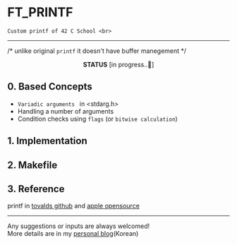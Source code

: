 # FT_PRINTF

    Custom printf of 42 C School <br>
---
/* unlike original `printf` it doesn't have buffer manegement */<br>

<center><b>STATUS</b> [in progress..🤨]</center>

## 0. Based Concepts
 - `Variadic arguments ` in <stdarg.h>
 - Handling a number of arguments
 - Condition checks using `flags` (or `bitwise calculation`)

## 1. Implementation

## 2. Makefile

## 3. Reference
printf in [tovalds github](https://github.com/torvalds/linux/blob/master/arch/x86/boot/printf.c) and [apple opensource](https://opensource.apple.com/source/xnu/xnu-201/osfmk/kern/printf.c.auto.html)

---
Any suggestions or inputs are always welcomed! <br>
More details are in my [personal blog](https://velog.io/@ilp-sys)(Korean)
